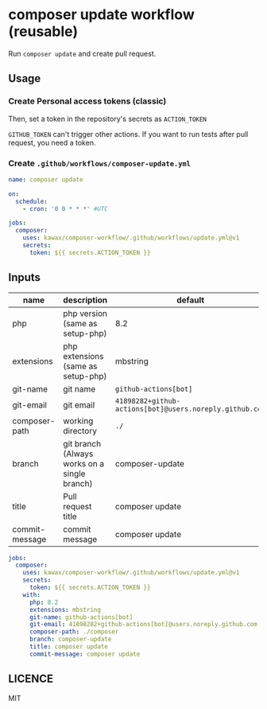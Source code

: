 # composer update workflow (reusable)

Run `composer update` and create pull request.

## Usage

### Create Personal access tokens (classic)
Then, set a token in the repository's secrets as `ACTION_TOKEN`

`GITHUB_TOKEN` can't trigger other actions. If you want to run tests after pull request, you need a token.

### Create `.github/workflows/composer-update.yml`

```yaml
name: composer update

on:
  schedule:
    - cron: '0 0 * * *' #UTC

jobs:
  composer:
    uses: kawax/composer-workflow/.github/workflows/update.yml@v1
    secrets:
      token: ${{ secrets.ACTION_TOKEN }}
```

## Inputs
| name           | description                                  | default                                                 |
|----------------|----------------------------------------------|---------------------------------------------------------|
| php            | php version (same as setup-php)              | 8.2                                                     |
| extensions     | php extensions (same as setup-php)           | mbstring                                                |
| git-name       | git name                                     | `github-actions[bot]`                                   |
| git-email      | git email                                    | `41898282+github-actions[bot]@users.noreply.github.com` |
| composer-path  | working directory                            | `./`                                                    |
| branch         | git branch (Always works on a single branch) | composer-update                                         |
| title          | Pull request title                           | composer update                                         |
| commit-message | commit message                               | composer update                                         |

```yaml
jobs:
  composer:
    uses: kawax/composer-workflow/.github/workflows/update.yml@v1
    secrets:
      token: ${{ secrets.ACTION_TOKEN }}
    with:
      php: 8.2
      extensions: mbstring
      git-name: github-actions[bot]
      git-email: 41898282+github-actions[bot]@users.noreply.github.com
      composer-path: ./composer
      branch: composer-update
      title: composer update
      commit-message: composer update
```

## LICENCE
MIT

